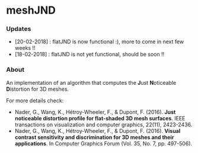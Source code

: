 meshJND
=======
### Updates
 * [20-02-2018] : flatJND is now functional :), more to come in next few weeks !!
 * [18-02-2018] : flatJND is not yet functional, should be soon !!

### About
An implementation of an algorithm that computes the **J**ust **N**oticeable **D**istortion for 3D meshes.

For more details check:
 * Nader, G., Wang, K., Hétroy-Wheeler, F., & Dupont, F. (2016). **Just noticeable distortion profile for flat-shaded 3D mesh surfaces**. IEEE transactions on visualization and computer graphics, 22(11), 2423-2436.
 * Nader, G., Wang, K., Hétroy‐Wheeler, F., & Dupont, F. (2016). **Visual contrast sensitivity and discrimination for 3D meshes and their applications**. In Computer Graphics Forum (Vol. 35, No. 7, pp. 497-506).
